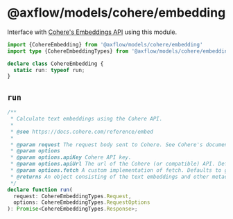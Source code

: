 # @axflow/models/cohere/embedding

Interface with [Cohere's Embeddings API](https://docs.cohere.com/reference/embed) using this module.

```ts
import {CohereEmbedding} from '@axflow/models/cohere/embedding'
import type {CohereEmbeddingTypes} from '@axflow/models/cohere/embedding'
```

```ts
declare class CohereEmbedding {
  static run: typeof run;
}
```

## `run`

```ts
/**
 * Calculate text embeddings using the Cohere API.
 *
 * @see https://docs.cohere.com/reference/embed
 *
 * @param request The request body sent to Cohere. See Cohere's documentation for /v1/embed for supported parameters.
 * @param options
 * @param options.apiKey Cohere API key.
 * @param options.apiUrl The url of the Cohere (or compatible) API. Defaults to https://api.cohere.ai/v1/embed.
 * @param options.fetch A custom implementation of fetch. Defaults to globalThis.fetch.
 * @returns An object consisting of the text embeddings and other metadata. See Cohere's documentation for /v1/embed.
 */
declare function run(
  request: CohereEmbeddingTypes.Request,
  options: CohereEmbeddingTypes.RequestOptions
): Promise<CohereEmbeddingTypes.Response>;
```
